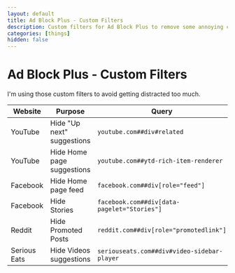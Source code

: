 ```yaml
---
layout: default
title: Ad Block Plus - Custom Filters
description: Custom filters for Ad Block Plus to remove some annoying content on the Internet
categories: [things]
hidden: false
---
```


# Ad Block Plus - Custom Filters

I'm using those custom filters to avoid getting distracted too much.

| Website | Purpose | Query |
| --- | --- | --- |
| YouTube | Hide "Up next" suggestions | `youtube.com##div#related` |
| YouTube | Hide Home page suggestions | `youtube.com##ytd-rich-item-renderer` |
| Facebook | Hide Home page feed | `facebook.com##div[role="feed"]` |
| Facebook | Hide Stories | `facebook.com##div[data-pagelet="Stories"]` |
| Reddit | Hide Promoted Posts | `reddit.com##div[role="promotedlink"]` |
| Serious Eats | Hide Videos suggestions | `seriouseats.com##div#video-sidebar-player` |
